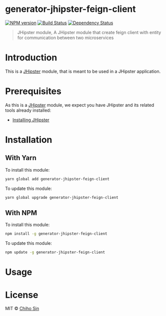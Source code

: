 # generator-jhipster-feign-client
[![NPM version][npm-image]][npm-url] [![Build Status][travis-image]][travis-url] [![Dependency Status][daviddm-image]][daviddm-url]
> JHipster module, A JHipster module that create feign client with entity for communication between two microservices

# Introduction

This is a [JHipster](http://jhipster.github.io/) module, that is meant to be used in a JHipster application.

# Prerequisites

As this is a [JHipster](http://jhipster.github.io/) module, we expect you have JHipster and its related tools already installed:

- [Installing JHipster](https://jhipster.github.io/installation.html)

# Installation

## With Yarn

To install this module:

```bash
yarn global add generator-jhipster-feign-client
```

To update this module:

```bash
yarn global upgrade generator-jhipster-feign-client
```

## With NPM

To install this module:

```bash
npm install -g generator-jhipster-feign-client
```

To update this module:

```bash
npm update -g generator-jhipster-feign-client
```

# Usage

# License

MIT © [Chiho Sin](https://github.com/ChihoSin)


[npm-image]: https://img.shields.io/npm/v/generator-jhipster-feign-client.svg
[npm-url]: https://npmjs.org/package/generator-jhipster-feign-client
[travis-image]: https://travis-ci.org/ChihoSin/generator-jhipster-feign-client.svg?branch=master
[travis-url]: https://travis-ci.org/ChihoSin/generator-jhipster-feign-client
[daviddm-image]: https://david-dm.org/chihosin/generator-jhipster-feign-client.svg?theme=shields.io
[daviddm-url]: https://david-dm.org/chihosin/generator-jhipster-feign-client
